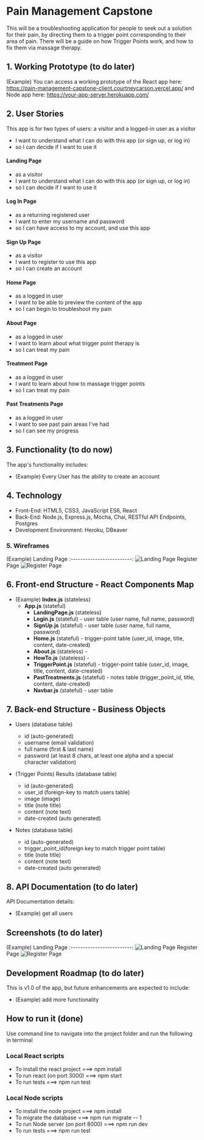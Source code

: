 # Pain Management Capstone 
This will be a troubleshooting application for people to seek out a solution for their pain, by directing them to a trigger point corresponding to their area of pain. There will be a guide on how Trigger Points work, and how to fix them via massage therapy. 


## 1. Working Prototype (to do later)
(Example) You can access a working prototype of the React app here: https://pain-management-capstone-client.courtneycarson.vercel.app/ and Node app here: https://your-app-server.herokuapp.com/


## 2. User Stories 
This app is for two types of users: a visitor and a logged-in user
  as a visitor
* I want to understand what I can do with this app (or sign up, or log in)
* so I can decide if I want to use it

#### Landing Page
* as a visitor
* I want to understand what I can do with this app (or sign up, or log in)
* so I can decide if I want to use it

####  Log In Page
* as a returning registered user
* I want to enter my username and password
* so I can have access to my account, and use this app

####  Sign Up Page
* as a visitor
* I want to register to use this app  
* so I can create an account

####  Home Page
* as a logged in user
* I want to be able to preview the content of the app
* so I can begin to troubleshoot my pain 

####  About Page
* as a logged in user
* I want to learn about what trigger point therapy is
* so I can treat my pain

#### Treatment Page
* as a logged in user
* I want to learn about how to massage trigger points
* so I can treat my pain

#### Past Treatments Page
* as a logged in user
* I want to see past pain areas I've had
* so I can see my progress 








## 3. Functionality (to do now)
The app's functionality includes:
* (Example) Every User has the ability to create an account

## 4. Technology 
* Front-End: HTML5, CSS3, JavaScript ES6, React
* Back-End: Node.js, Express.js, Mocha, Chai, RESTful API Endpoints, Postgres
* Development Environment: Heroku, DBeaver

### 5. Wireframes
(Example) Landing Page
:-------------------------:
![Landing Page](/github-images/wireframes/landing-page-wireframe.png)
Register Page
![Register Page](/github-images/wireframes/register-page-wireframe.png)

## 6. Front-end Structure - React Components Map 
* (Example) __Index.js__ (stateless)
    * __App.js__ (stateful)
        * __LandingPage.js__ (stateless) 
        * __Login.js__ (stateful) - user table (user name, full name, password)
        * __SignUp.js__ (stateful) - user table (user name, full name, password)
        * __Home.js__ (stateful) - trigger-point table (user_id, image,   title, content, date-created)
        * __About.js__ (stateless) -
        * __HowTo.js__ (stateless) -
        * __TriggerPoint.js__ (stateful) - trigger-point table (user_id, image, title, content, date-created)
        * __PastTreatments.js__ (stateful) - notes table (trigger_point_id, title, content, date-created)
        * __Navbar.js__ (stateful) - user table
        

## 7. Back-end Structure - Business Objects 
*  Users (database table)
    * id (auto-generated)
    * username (email validation)
    * full name (first & last name)
    * password (at least 8 chars, at least one alpha and a special character validation)

*  (Trigger Points) Results (database table)
    * id (auto-generated)
    * user_id (foreign-key to match users table)
    * image (image)
    * title (note title)
    * content (note text)
    * date-created (auto generated)

*  Notes (database table)
    * id (auto-generated)
    * trigger_point_id(foreign key to match trigger point table)
    * title (note title)
    * content (note text)
    * date-created (auto generated)





## 8. API Documentation (to do later)
API Documentation details:
* (Example) get all users



## Screenshots (to do later)
(Example) Landing Page
:-------------------------:
![Landing Page](/github-images/screenshots/landing-page-screenshot.png)
Register Page
![Register Page](/github-images/screenshots/register-page-screenshot.png)

## Development Roadmap (to do later)
This is v1.0 of the app, but future enhancements are expected to include:
* (Example) add more functionality

## How to run it (done)
Use command line to navigate into the project folder and run the following in terminal

### Local React scripts
* To install the react project ===> npm install
* To run react (on port 3000) ===> npm start
* To run tests ===> npm run test

### Local Node scripts
* To install the node project ===> npm install
* To migrate the database ===> npm run migrate -- 1
* To run Node server (on port 8000) ===> npm run dev
* To run tests ===> npm run test